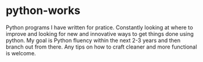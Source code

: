 # python-works
Python programs I have written for pratice. Constantly looking at where to improve and looking for new and innovative ways to get things done using python. 
My goal is Python fluency within the next 2-3 years and then branch out from there. Any tips on how to craft cleaner and more functional is welcome.
